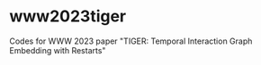 # www2023tiger
Codes for WWW 2023 paper "TIGER: Temporal Interaction Graph Embedding with Restarts"

